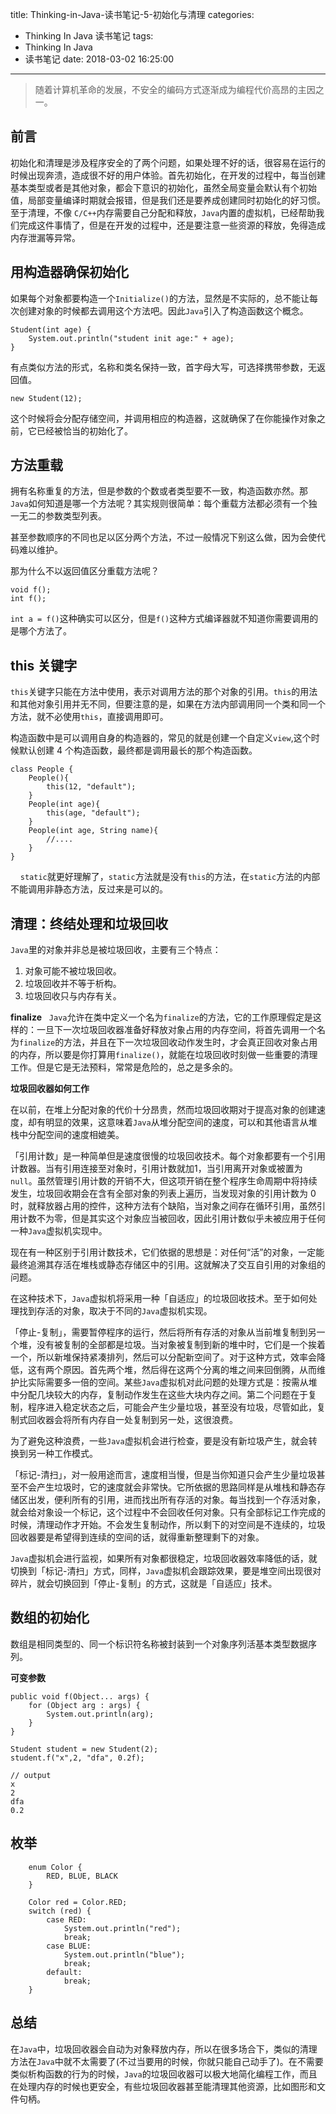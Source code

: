 title: Thinking-in-Java-读书笔记-5-初始化与清理
categories:
  - Thinking In Java 读书笔记
tags:
  - Thinking In Java
  - 读书笔记
date: 2018-03-02 16:25:00
---
> 随着计算机革命的发展，不安全的编码方式逐渐成为编程代价高昂的主因之一。

## 前言

初始化和清理是涉及程序安全的了两个问题，如果处理不好的话，很容易在运行的时候出现奔溃，造成很不好的用户体验。首先初始化，在开发的过程中，每当创建基本类型或者是其他对象，都会下意识的初始化，虽然全局变量会默认有个初始值，局部变量编译时期就会报错，但是我们还是要养成创建同时初始化的好习惯。至于清理，不像 `C/C++`内存需要自己分配和释放，`Java`内置的虚拟机，已经帮助我们完成这件事情了，但是在开发的过程中，还是要注意一些资源的释放，免得造成内存泄漏等异常。

<!-- more -->

## 用构造器确保初始化

如果每个对象都要构造一个`Initialize()`的方法，显然是不实际的，总不能让每次创建对象的时候都去调用这个方法吧。因此`Java`引入了构造函数这个概念。

    Student(int age) {
        System.out.println("student init age:" + age);
    }

有点类似方法的形式，名称和类名保持一致，首字母大写，可选择携带参数，无返回值。

	new Student(12);

这个时候将会分配存储空间，并调用相应的构造器，这就确保了在你能操作对象之前，它已经被恰当的初始化了。

## 方法重载

拥有名称重复的方法，但是参数的个数或者类型要不一致，构造函数亦然。那`Java`如何知道是哪一个方法呢？其实规则很简单：每个重载方法都必须有一个独一无二的参数类型列表。

甚至参数顺序的不同也足以区分两个方法，不过一般情况下别这么做，因为会使代码难以维护。

那为什么不以返回值区分重载方法呢？

	void f();
    int f();

`int a = f()`这种确实可以区分，但是`f()`这种方式编译器就不知道你需要调用的是哪个方法了。

## this 关键字

`this`关键字只能在方法中使用，表示对调用方法的那个对象的引用。`this`的用法和其他对象引用并无不同，但要注意的是，如果在方法内部调用同一个类和同一个方法，就不必使用`this`，直接调用即可。

构造函数中是可以调用自身的构造器的，常见的就是创建一个自定义`view`,这个时候默认创建 4 个构造函数，最终都是调用最长的那个构造函数。

    class People {
        People(){
            this(12, "default");
        }
        People(int age){
            this(age, "default");
        }
        People(int age, String name){
            //....
        }
    }
    
`static`就更好理解了，`static`方法就是没有`this`的方法，在`static`方法的内部不能调用非静态方法，反过来是可以的。

    
## 清理：终结处理和垃圾回收

`Java`里的对象并非总是被垃圾回收，主要有三个特点：

1. 对象可能不被垃圾回收。
2. 垃圾回收并不等于析构。
3. 垃圾回收只与内存有关。

**finalize**
   
`Java`允许在类中定义一个名为`finalize`的方法，它的工作原理假定是这样的：一旦下一次垃圾回收器准备好释放对象占用的内存空间，将首先调用一个名为`finalize`的方法，并且在下一次垃圾回收动作发生时，才会真正回收对象占用的内存，所以要是你打算用`finalize()`，就能在垃圾回收时刻做一些重要的清理工作。但是它是无法预料，常常是危险的，总之是多余的。

**垃圾回收器如何工作**

在以前，在堆上分配对象的代价十分昂贵，然而垃圾回收期对于提高对象的创建速度，却有明显的效果，这意味着`Java`从堆分配空间的速度，可以和其他语言从堆栈中分配空间的速度相媲美。

「引用计数」是一种简单但是速度很慢的垃圾回收技术。每个对象都要有一个引用计数器。当有引用连接至对象时，引用计数就加1，当引用离开对象或被置为`null`。虽然管理引用计数的开销不大，但这项开销在整个程序生命周期中将持续发生，垃圾回收期会在含有全部对象的列表上遍历，当发现对象的引用计数为 0 时，就释放器占用的控件，这种方法有个缺陷，当对象之间存在循环引用，虽然引用计数不为零，但是其实这个对象应当被回收，因此引用计数似乎未被应用于任何一种`Java`虚拟机实现中。

现在有一种区别于引用计数技术，它们依据的思想是：对任何“活”的对象，一定能最终追溯其存活在堆栈或静态存储区中的引用。这就解决了交互自引用的对象组的问题。

在这种技术下，`Java`虚拟机将采用一种「自适应」的垃圾回收技术。至于如何处理找到存活的对象，取决于不同的`Java`虚拟机实现。

「停止-复制」，需要暂停程序的运行，然后将所有存活的对象从当前堆复制到另一个堆，没有被复制的全部都是垃圾。当对象被复制到新的堆中时，它们是一个挨着一个，所以新堆保持紧凑排列，然后可以分配新空间了。对于这种方式，效率会降低，这有两个原因。首先两个堆，然后得在这两个分离的堆之间来回倒腾，从而维护比实际需要多一倍的空间。某些`Java`虚拟机对此问题的处理方式是：按需从堆中分配几块较大的内存，复制动作发生在这些大块内存之间。第二个问题在于复制，程序进入稳定状态之后，可能会产生少量垃圾，甚至没有垃圾，尽管如此，复制式回收器会将所有内存自一处复制到另一处，这很浪费。

为了避免这种浪费，一些`Java`虚拟机会进行检查，要是没有新垃圾产生，就会转换到另一种工作模式。

「标记-清扫」，对一般用途而言，速度相当慢，但是当你知道只会产生少量垃圾甚至不会产生垃圾时，它的速度就会非常快。它所依据的思路同样是从堆栈和静态存储区出发，便利所有的引用，进而找出所有存活的对象。每当找到一个存活对象，就会给对象设一个标记，这个过程中不会回收任何对象。只有全部标记工作完成的时候，清理动作才开始。不会发生复制动作，所以剩下的对空间是不连续的，垃圾回收器要是希望得到连续的空间的话，就得重新整理剩下的对象。

`Java`虚拟机会进行监视，如果所有对象都很稳定，垃圾回收器效率降低的话，就切换到「标记-清扫」方式，同样，`Java`虚拟机会跟踪效果，要是堆空间出现很对碎片，就会切换回到「停止-复制」的方式，这就是「自适应」技术。

## 数组的初始化

数组是相同类型的、同一个标识符名称被封装到一个对象序列活基本类型数据序列。

**可变参数**

    public void f(Object... args) {
        for (Object arg : args) {
            System.out.println(arg);
        }
    }
    
    Student student = new Student(2);
    student.f("x",2, "dfa", 0.2f);

	// output
    x
    2
    dfa
    0.2

## 枚举

        enum Color {
            RED, BLUE, BLACK
        }

        Color red = Color.RED;
        switch (red) {
            case RED:
                System.out.println("red");
                break;
            case BLUE:
                System.out.println("blue");
                break;
            default:
                break;
        }

## 总结

在`Java`中，垃圾回收器会自动为对象释放内存，所以在很多场合下，类似的清理方法在`Java`中就不太需要了(不过当要用的时候，你就只能自己动手了)。在不需要类似析构函数的行为的时候，`Java`的垃圾回收器可以极大地简化编程工作，而且在处理内存的时候也更安全，有些垃圾回收器甚至能清理其他资源，比如图形和文件句柄。




